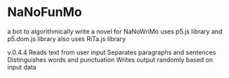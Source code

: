 # NaNoFunMo
a bot to algorithmically write a novel for NaNoWriMo
uses p5.js library and p5.dom.js library
also uses RiTa.js library

v.0.4.4
Reads text from user input
Separates paragraphs and sentences
Distinguishes words and punctuation
Writes output randomly based on input data
